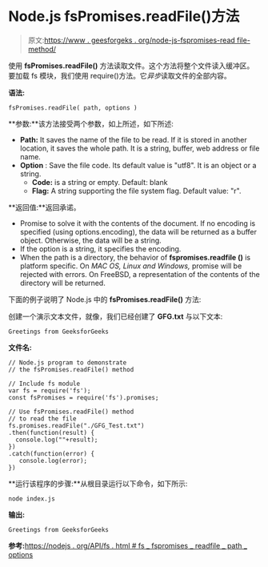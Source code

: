 # Node.js fsPromises.readFile()方法

> 原文:[https://www . geesforgeks . org/node-js-fspromises-read file-method/](https://www.geeksforgeeks.org/node-js-fspromises-readfile-method/)

使用 **fsPromises.readFile()** 方法读取文件。这个方法将整个文件读入缓冲区。要加载 fs 模块，我们使用 require()方法。它*异步*读取文件的全部内容。

**语法:**

```
fsPromises.readFile( path, options )
```

**参数:**该方法接受两个参数，如上所述，如下所述:

*   **Path:** It saves the name of the file to be read. If it is stored in another location, it saves the whole path. It is a string, buffer, web address or file name.
*   **Option** : Save the file code. Its default value is "utf8". It is an object or a string.
    *   **Code:** is a string or empty. Default: blank
    *   **Flag:** A string supporting the file system flag. Default value: "r".

**返回值:**返回承诺。

*   Promise to solve it with the contents of the document. If no encoding is specified (using options.encoding), the data will be returned as a buffer object. Otherwise, the data will be a string.
*   If the option is a string, it specifies the encoding.
*   When the path is a directory, the behavior of **fspromises.readfile ()** is platform specific. On *MAC OS, Linux and Windows,* promise will be rejected with errors. On FreeBSD, a representation of the contents of the directory will be returned.

下面的例子说明了 Node.js 中的 **fsPromises.readFile()** 方法:

创建一个演示文本文件，就像，我们已经创建了 **GFG.txt** 与以下文本:

```
Greetings from GeeksforGeeks
```

**文件名:**

```
// Node.js program to demonstrate 
// the fsPromises.readFile() method 

// Include fs module 
var fs = require('fs'); 
const fsPromises = require('fs').promises;

// Use fsPromises.readFile() method
// to read the file 
fs.promises.readFile("./GFG_Test.txt")
.then(function(result) {
  console.log(""+result);
})
.catch(function(error) {
   console.log(error);
})
```

**运行该程序的步骤:**从根目录运行以下命令，如下所示:

```
node index.js
```

**输出:**

```
Greetings from GeeksforGeeks
```

**参考:**[https://nodejs . org/API/fs . html # fs _ fspromises _ readfile _ path _ options](https://nodejs.org/api/fs.html#fs_fspromises_readfile_path_options)